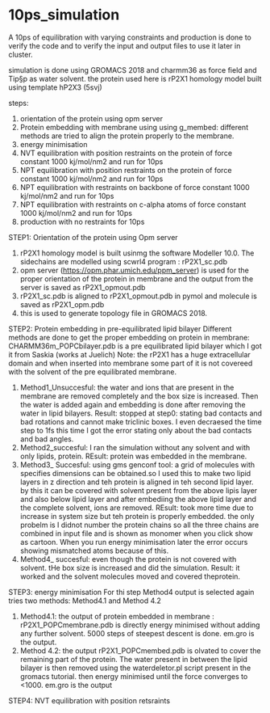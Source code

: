 # 10ps_simulation
A 10ps of equilibration with varying constraints and production is done to verify the code and to verify the input and output files to use it later in cluster.

simulation is done using GROMACS 2018 and charmm36 as force field and Tip§p as water solvent. the protein used here is rP2X1 homology model built using template hP2X3 (5svj)

steps:
1) orientation of the protein using opm server
2) Protein embedding with membrane using  using g_membed: different methods are tried to align the protein properly to the membrane.
4) energy minimisation
5) NVT equilibration with position restraints on the protein of force constant 1000 kj/mol/nm2 and run for 10ps
6) NPT equilibration with position restraints on the protein of force constant 1000 kj/mol/nm2 and run for 10ps
7) NPT equilibration with restraints on backbone of force constant 1000 kj/mol/nm2 and run for 10ps
8) NPT equilibration with restraints on c-alpha atoms of force constant 1000 kj/mol/nm2 and run for 10ps
9) production with no restraints for 10ps

STEP1: Orientation of the protein using Opm server
1) rP2X1 homology model is built usinmg the software Modeller 10.0. The sidechains are modelled using scwrl4 program : rP2X1_sc.pdb
2) opm server (https://opm.phar.umich.edu/ppm_server) is used for the proper orientation of the protein in membrane and the output from the server is saved as rP2X1_opmout.pdb
3) rP2X1_sc.pdb is aligned to rP2X1_opmout.pdb in pymol and molecule is saved as rP2X1_opm.pdb
4) this is used to generate topology file in GROMACS 2018.
 
STEP2: Protein embedding in pre-equilibrated lipid bilayer
Different methods are done to get the proper embedding on protein in membrane: CHARMM36m_POPCbilayer.pdb is a pre equilibrated lipid bilayer which I got it from Saskia (works at Juelich)
Note: the rP2X1 has a huge extracellular domain and when inserted into membrane some part of it is not covereed with the solvent of the pre equilibrated membrane.
1) Method1_Unsuccesful: the water and ions that are present in the membrane are removed completely and the box size is increased. Then the water is added again and embedding is done after removing the water in lipid bilayers. Result: stopped at step0: stating bad contacts and bad rotations and cannot make triclinic boxes. I even decraesed the time step to 1fs this time I got the error stating only about the bad contacts and bad angles.
2) Method2_succesful: I ran the simulation without any solvent and with only lipids, protein. REsult: protein was embedded in the membrane.
3) Method3_ Succesful: using gms genconf tool: a grid of molecules with specifies dimensions can be obtained.so I used this to make two lipid layers in z direction and teh protein is aligned in teh second lipid layer. by this it can be covered with solvent present from the above lipis layer and also below lipid layer and after embediing the above lipid layer and the complete solvent, ions are removed. REsult: took more time due to increase in system size but teh protein is properly embedded. the only probelm is I didnot number the protein chains so all the three chains are combined in input file and is shown as monomer when you click show as cartoon. When you run energy minimisation later the error occurs showing mismatched atoms because of this.
4) Method4_ succesful: even though the protein is not covered with solvent. tHe box size is increased and did the simulation. Result: it worked and the solvent molecules moved and covered theprotein.

STEP3: energy minimisation
For thi step Method4 output is selected again tries two methods: Method4.1 and Method 4.2
1) Method4.1: the output of protein embedded in membrane : rP2X1_POPCmembrane.pdb is directly energy minimised without adding any further solvent. 5000 steps of steepest descent is done. em.gro is the output.
2) Method 4.2: the output rP2X1_POPCmembed.pdb is olvated to cover the remaining part of the protein. The water present in between the lipid bilayer is then removed using the waterdeletor.pl script present in the gromacs tutorial. then energy minimised until the force converges to  <1000. em.gro is the output

STEP4: NVT equilibration with position retsraints

